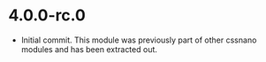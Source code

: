 # 4.0.0-rc.0

* Initial commit. This module was previously part of other cssnano modules and
  has been extracted out.

